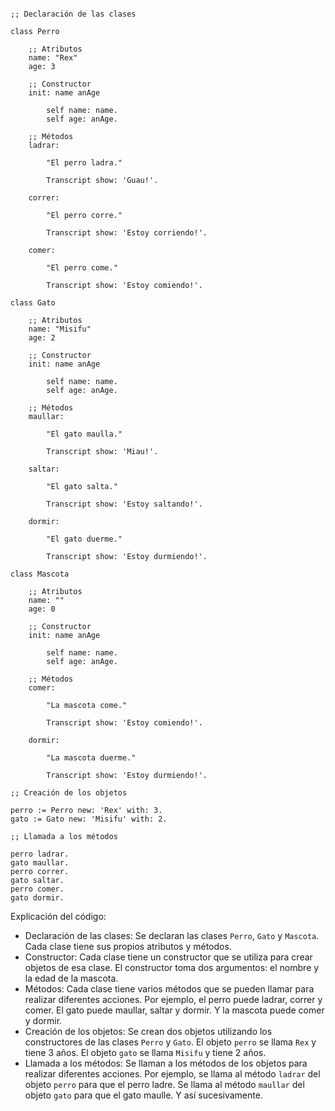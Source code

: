 ```smalltalk

;; Declaración de las clases

class Perro

    ;; Atributos
    name: "Rex"
    age: 3

    ;; Constructor
    init: name anAge

        self name: name.
        self age: anAge.

    ;; Métodos
    ladrar:

        "El perro ladra."

        Transcript show: 'Guau!'.

    correr:

        "El perro corre."

        Transcript show: 'Estoy corriendo!'.

    comer:

        "El perro come."

        Transcript show: 'Estoy comiendo!'.

class Gato

    ;; Atributos
    name: "Misifu"
    age: 2

    ;; Constructor
    init: name anAge

        self name: name.
        self age: anAge.

    ;; Métodos
    maullar:

        "El gato maulla."

        Transcript show: 'Miau!'.

    saltar:

        "El gato salta."

        Transcript show: 'Estoy saltando!'.

    dormir:

        "El gato duerme."

        Transcript show: 'Estoy durmiendo!'.

class Mascota

    ;; Atributos
    name: ""
    age: 0

    ;; Constructor
    init: name anAge

        self name: name.
        self age: anAge.

    ;; Métodos
    comer:

        "La mascota come."

        Transcript show: 'Estoy comiendo!'.

    dormir:

        "La mascota duerme."

        Transcript show: 'Estoy durmiendo!'.

;; Creación de los objetos

perro := Perro new: 'Rex' with: 3.
gato := Gato new: 'Misifu' with: 2.

;; Llamada a los métodos

perro ladrar.
gato maullar.
perro correr.
gato saltar.
perro comer.
gato dormir.

```

Explicación del código:

* Declaración de las clases: Se declaran las clases `Perro`, `Gato` y `Mascota`. Cada clase tiene sus propios atributos y métodos.
* Constructor: Cada clase tiene un constructor que se utiliza para crear objetos de esa clase. El constructor toma dos argumentos: el nombre y la edad de la mascota.
* Métodos: Cada clase tiene varios métodos que se pueden llamar para realizar diferentes acciones. Por ejemplo, el perro puede ladrar, correr y comer. El gato puede maullar, saltar y dormir. Y la mascota puede comer y dormir.
* Creación de los objetos: Se crean dos objetos utilizando los constructores de las clases `Perro` y `Gato`. El objeto `perro` se llama `Rex` y tiene 3 años. El objeto `gato` se llama `Misifu` y tiene 2 años.
* Llamada a los métodos: Se llaman a los métodos de los objetos para realizar diferentes acciones. Por ejemplo, se llama al método `ladrar` del objeto `perro` para que el perro ladre. Se llama al método `maullar` del objeto `gato` para que el gato maulle. Y así sucesivamente.